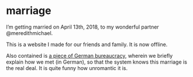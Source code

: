 # marriage

I’m getting married on April 13th, 2018, to my wonderful partner @meredithmichael.

This is a website I made for our friends and family. It is now offline.

Also contained is [a piece of German bureaucracy](https://github.com/hellerve/marriage/blob/master/schreiben_zum_kennenlernen.pdf),
wherein we briefly explain how we met (in German), so that the system knows this
marriage is the real deal. It is quite funny how unromantic it is.
